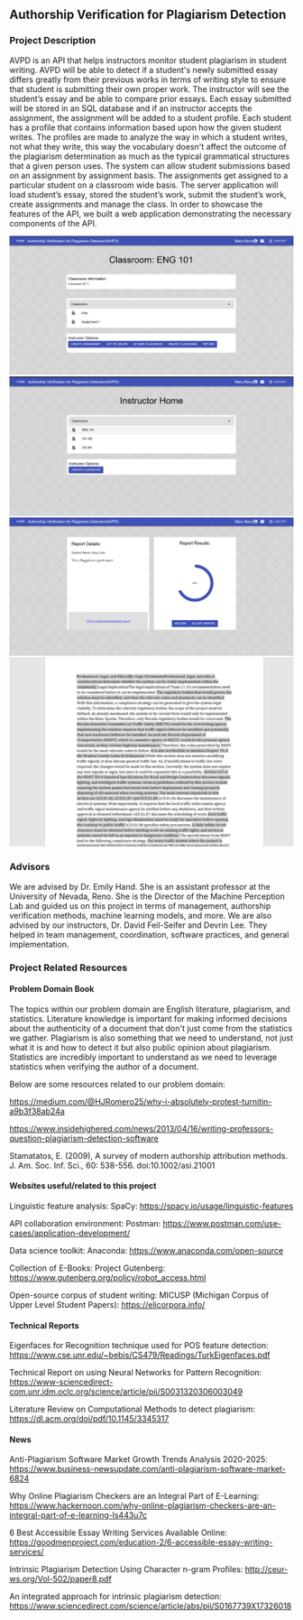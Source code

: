 ## Authorship Verification for Plagiarism Detection

### Project Description

AVPD is an API that helps instructors monitor student plagiarism in student writing. AVPD will be able to detect if a student's newly submitted essay differs greatly from their previous works in terms of writing style to ensure that student is submitting their own proper work. The instructor will see the student’s essay and be able to compare prior essays. Each essay submitted will be stored in an SQL database and if an instructor accepts the assignment, the assignment will be added to a student profile. Each student has a profile that contains information based upon how the given student writes. The profiles are made to analyze the way in which a student writes, not what they write, this way the vocabulary doesn't affect the outcome of the plagiarism determination as much as the typical grammatical structures that a given person uses. The system can allow student submissions based on an assignment by assignment basis. The assignments get assigned to a particular student on a classroom wide basis. The server application will load student’s essay, stored the student’s work, submit the student’s work, create assignments and manage the class. In order to showcase the features of the API, we built a web application demonstrating the necessary components of the API.

![Screenshot 1](/screenshot1.png)
![Screenshot 2](/screenshot2.png)
![Screenshot 3](/screenshot3.png)
![Screenshot 4](/screenshot4.png)

### Advisors

We are advised by Dr. Emily Hand. She is an assistant professor at the University of Nevada, Reno. She is the Director of the Machine Perception Lab and guided us on this project in terms of management, authorship verification methods, machine learning models, and more.
We are also advised by our instructors, Dr. David Feil-Seifer and Devrin Lee. They helped in team management, coordination, software practices, and general implementation.

### Project Related Resources

#### Problem Domain Book

The topics within our problem domain are English literature, plagiarism, and statistics. Literature knowledge is important for making informed decisions about the authenticity of a document that don't just come from the statistics we gather. Plagiarism is also something that we need to understand, not just what it is and how to detect it but also public opinion about plagiarism. Statistics are incredibly important to understand as we need to leverage statistics when verifying the author of a document.

Below are some resources related to our problem domain:

https://medium.com/@HJRomero25/why-i-absolutely-protest-turnitin-a9b3f38ab24a

https://www.insidehighered.com/news/2013/04/16/writing-professors-question-plagiarism-detection-software

Stamatatos, E. (2009), A survey of modern authorship attribution methods. J. Am. Soc. Inf. Sci., 60: 538-556. doi:10.1002/asi.21001

#### Websites useful/related to this project

Linguistic feature analysis: SpaCy: https://spacy.io/usage/linguistic-features

API collaboration environment: Postman: https://www.postman.com/use-cases/application-development/

Data science toolkit: Anaconda: https://www.anaconda.com/open-source

Collection of E-Books: Project Gutenberg: https://www.gutenberg.org/policy/robot_access.html

Open-source corpus of student writing: MICUSP (Michigan Corpus of Upper Level Student Papers): https://elicorpora.info/

#### Technical Reports

Eigenfaces for Recognition technique used for POS feature detection: https://www.cse.unr.edu/~bebis/CS479/Readings/TurkEigenfaces.pdf

Technical Report on using Neural Networks for Pattern Recognition: https://www-sciencedirect-com.unr.idm.oclc.org/science/article/pii/S0031320306003049

Literature Review on Computational Methods to detect plagiarism: https://dl.acm.org/doi/pdf/10.1145/3345317

#### News

Anti-Plagiarism Software Market Growth Trends Analysis 2020-2025:
https://www.business-newsupdate.com/anti-plagiarism-software-market-6824 

Why Online Plagiarism Checkers are an Integral Part of E-Learning:
https://www.hackernoon.com/why-online-plagiarism-checkers-are-an-integral-part-of-e-learning-ls443u7c 

6 Best Accessible Essay Writing Services Available Online:
https://goodmenproject.com/education-2/6-accessible-essay-writing-services/

Intrinsic Plagiarism Detection Using Character n-gram Profiles:
http://ceur-ws.org/Vol-502/paper8.pdf

An integrated approach for intrinsic plagiarism detection:
https://www.sciencedirect.com/science/article/abs/pii/S0167739X17326018
